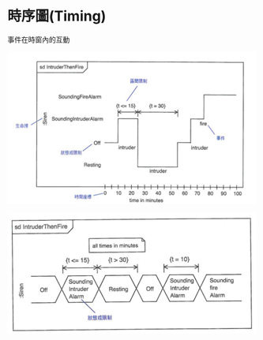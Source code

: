 # 時序圖(Timing)

事件在時窗內的互動

![Timing](images/Timing_TopGround.PNG "Timing")

![Timing](images/Timing_Special.PNG "Timing")